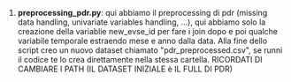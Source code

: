 1) **preprocessing_pdr.py**:
   qui abbiamo il preprocessing di pdr (missing data handling, univariate variables handling, ...), qui abbiamo solo la creazione della variablie new_evse_id per fare i join dopo e poi qualche variabile temporale estraendo mese e anno dalla data.
   Alla fine dello script creo un nuovo dataset chiamato "pdr_preprocessed.csv", se runni il codice te lo crea direttamente nella stessa cartella.
   RICORDATI DI CAMBIARE I PATH (IL DATASET INIZIALE è IL FULL DI PDR)
